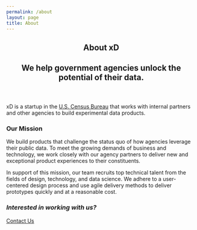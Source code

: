 ```yaml
---
permalink: /about
layout: page
title: About
---
```

<section>
  <header class="banner">
    <h1 class="page-title">About xD</h1>
    <h2 class="page-subtitle">
      We help government agencies unlock the potential of their data.
    </h2>
  </header>
  <p>
    xD is a startup in the <a href="https://www.census.gov" target="_blank">U.S. Census Bureau</a> that works with internal
    partners and other agencies to build experimental data products.
  </p>
  <h3>Our Mission</h3>
  <div class="mini-border"></div>
  <p>
    We build products that challenge the status quo of how agencies leverage
    their public data. To meet the growing demands of business and technology,
    we work closely with our agency partners to deliver new and exceptional
    product experiences to their constituents.
  </p>
  <p>
    In support of this mission, our team recruits top technical talent from the
    fields of design, technology, and data science. We adhere to a user-centered
    design process and use agile delivery methods to deliver prototypes quickly
    and at a reasonable cost.
  </p>
  <h3 class="page-bottom-cta">
    <em>Interested in working with us?</em>
  </h3>
  <a class="page-cta" href="mailto:hello@xd.gov">Contact Us</a>
</section>

